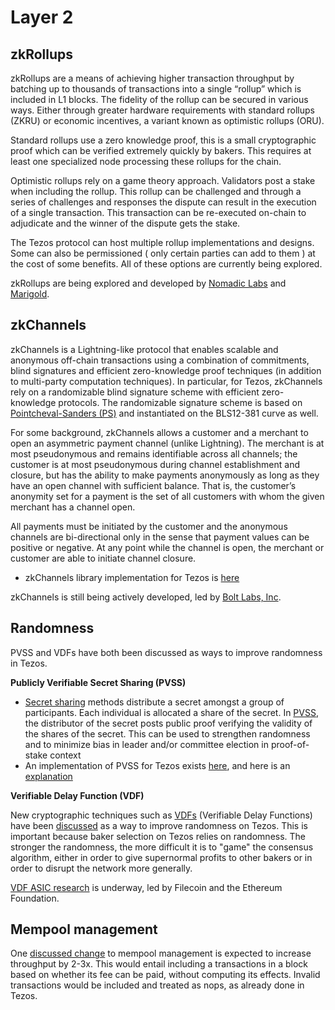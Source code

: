 # Layer 2

## zkRollups

zkRollups are a means of achieving higher transaction throughput by batching up to thousands of transactions into a single “rollup” which is included in L1 blocks. The fidelity of the rollup can be secured in various ways. Either through greater hardware requirements with standard rollups \(ZKRU\) or economic incentives, a variant known as optimistic rollups \(ORU\).  
  
Standard rollups use a zero knowledge proof, this is a small cryptographic proof which can be verified extremely quickly by bakers. This requires at least one specialized node processing these rollups for the chain.   
  
Optimistic rollups rely on a game theory approach. Validators post a stake when including the rollup. This rollup can be challenged and through a series of challenges and responses the dispute can result in the execution of a single transaction. This transaction can be re-executed on-chain to adjudicate and the winner of the dispute gets the stake.  
  
The Tezos protocol can host multiple rollup implementations and designs. Some can also be permissioned \( only certain parties can add to them \) at the cost of some benefits. All of these options are currently being explored.   
  
zkRollups are being explored and developed by [Nomadic Labs](https://gitlab.com/nomadic-labs/privacy-team/-/tree/master/rollup%20) and [Marigold](https://marigold.dev/projects/).

## zkChannels

zkChannels is a Lightning-like protocol that enables scalable and anonymous off-chain transactions using a combination of commitments, blind signatures and efficient zero-knowledge proof techniques \(in addition to multi-party computation techniques\). In particular, for Tezos, zkChannels rely on a randomizable blind signature scheme with efficient zero-knowledge protocols. The randomizable signature scheme is based on [Pointcheval-Sanders \(PS\)](https://eprint.iacr.org/2015/525.pdf) and instantiated on the BLS12-381 curve as well.

For some background, zkChannels allows a customer and a merchant to open an asymmetric payment channel \(unlike Lightning\). The merchant is at most pseudonymous and remains identifiable across all channels; the customer is at most pseudonymous during channel establishment and closure, but has the ability to make payments anonymously as long as they have an open channel with sufficient balance. That is, the customer’s anonymity set for a payment is the set of all customers with whom the given merchant has a channel open.

All payments must be initiated by the customer and the anonymous channels are bi-directional only in the sense that payment values can be positive or negative. At any point while the channel is open, the merchant or customer are able to initiate channel closure.

* zkChannels library implementation for Tezos is [here](https://github.com/boltlabs-inc/libzkchannels)

zkChannels is still being actively developed, led by [Bolt Labs, Inc](https://boltlabs.tech).

## Randomness

PVSS and VDFs have both been discussed as ways to improve randomness in Tezos.

**Publicly Verifiable Secret Sharing \(PVSS\)**

* [Secret sharing](https://en.wikipedia.org/wiki/Secret_sharing) methods distribute a secret amongst a group of participants. Each individual is allocated a share of the secret. In [PVSS](https://en.wikipedia.org/wiki/Publicly_Verifiable_Secret_Sharing), the distributor of the secret posts public proof verifying the validity of the shares of the secret. This can be used to strengthen randomness and to minimize bias in leader and/or committee election in proof-of-stake context
* An implementation of PVSS for Tezos exists [here](https://gitlab.com/tezos/tezos/blob/master/src/lib_crypto/pvss.ml), and here is an [explanation](https://www.reddit.com/r/tezos/comments/9gpiia/pvss_documentation/)

**Verifiable Delay Function \(VDF\)**

New cryptographic techniques such as [VDFs](https://eprint.iacr.org/2018/601.pdf) \(Verifiable Delay Functions\) have been [discussed](https://medium.com/tezos/a-few-directions-to-improve-tezos-15359c79ec0f) as a way to improve randomness on Tezos. This is important because baker selection on Tezos relies on randomness. The stronger the randomness, the more difficult it is to "game" the consensus algorithm, either in order to give supernormal profits to other bakers or in order to disrupt the network more generally.

[VDF ASIC research](https://vdfresearch.org/) is underway, led by Filecoin and the Ethereum Foundation.

## Mempool management

One [discussed change](https://medium.com/tezos/a-few-directions-to-improve-tezos-15359c79ec0f) to mempool management is expected to increase throughput by 2-3x. This would entail including a transactions in a block based on whether its fee can be paid, without computing its effects. Invalid transactions would be included and treated as nops, as already done in Tezos.

